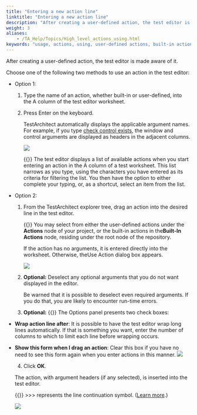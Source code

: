 ```yaml
--- 
title: "Entering a new action line"
linktitle: "Entering a new action line"
description: "After creating a user-defined action, the test editor is made aware of it."
weight: 3
aliases: 
    - /TA_Help/Topics/High_level_actions_using.html
keywords: "usage, actions, using, user-defined actions, built-in actions"
---
```


After creating a user-defined action, the test editor is made aware of it.

Choose one of the following two methods to use an action in the test editor:

-   Option 1:

    1.  Type the name of an action, whether built-in or user-defined, into the A column of the test editor worksheet.

    2.  Press Enter on the keyboard.

        TestArchitect automatically displays the applicable argument names. For example, if you type [check control exists](/automation-guide/action-based-testing-language/built-in-actions/user-interface-actions/control-element/check-control-exists), the window and control arguments are displayed as headers in the adjacent columns.

        ![](/images/TA_Help/Images/Test_Lines_check_control_exists.png)

        {{<tip>}} The test editor displays a list of available actions when you start entering an action in the A column of a test worksheet. This list narrows as you type, using the characters you have entered as its criteria for filtering the list. You then have the option to either complete your typing, or, as a shortcut, select an item from the list.

-   Option 2:

    1.  From the TestArchitect explorer tree, drag an action into the desired line in the test editor.

        {{<tip>}} You may select from either the user-defined actions under the **Actions** node of your project, or the built-in actions in the**Built-In Actions** node, residing under the root node of the repository.

        If the action has no arguments, it is entered directly into the worksheet. Otherwise, theUse Action dialog box appears.

        ![](/images/TA_Help/Images/Dialogs_Use_Action_1.png)

    2.  **Optional:** Deselect any optional arguments that you do not want displayed in the editor.

        Be warned that it is possible to deselect even required arguments. If you do that, you are likely to encounter run-time errors.

    3.  **Optional:** {{<note>}} The Options panel presents two check boxes:

-   **Wrap action line after**: It is possible to have the test editor wrap long lines automatically. If that is something you want, enter the number of columns to which to limit each line before wrapping occurs.
-   **Show this form when I drag an action**: Clear this box if you have no need to see this form again when you enter actions in this manner.
        ![](/images/TA_Help/Images/Dialogs_Use_Action_2.png)

    4.  Click **OK**.

    The action, with argument headers \(if any selected\), is inserted into the test editor.

    {{<note>}} \>\>\> represents the line continuation symbol. \([Learn more](/user-guide/getting-started/the-test-editor/).\)

    ![](/images/TA_Help/Images/Test_Lines_continuation.png)




